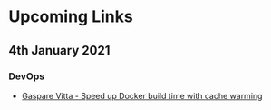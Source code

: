 # Upcoming Links

## 4th January 2021

### DevOps
- [Gaspare Vitta - Speed up Docker build time with cache warming](https://dev.to/gasparev/speed-up-docker-build-time-with-cache-warming-29on)
